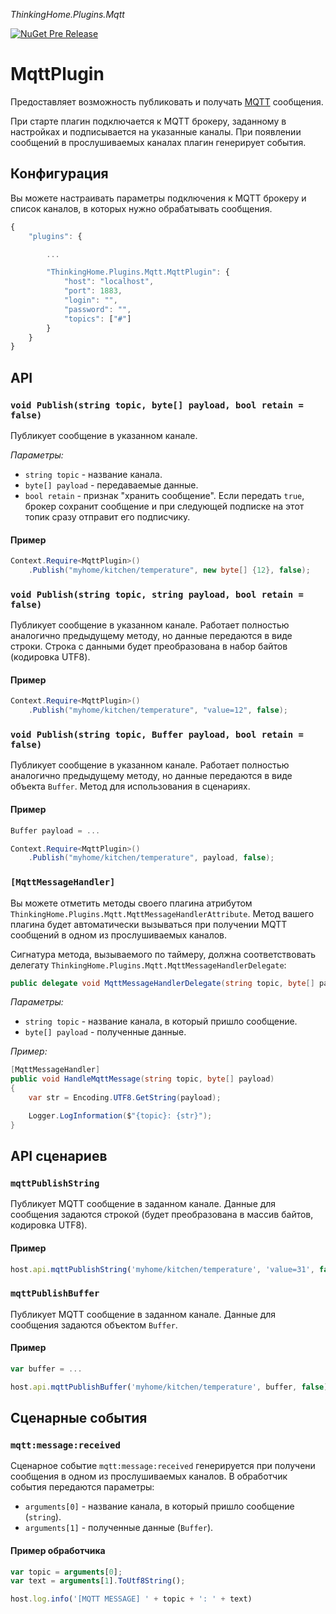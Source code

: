 *ThinkingHome.Plugins.Mqtt*

[![NuGet Pre Release](https://img.shields.io/nuget/vpre/ThinkingHome.Plugins.Mqtt.svg)]()

# MqttPlugin

Предоставляет возможность публиковать и получать [MQTT](https://en.wikipedia.org/wiki/MQTT) сообщения.

При старте плагин подключается к MQTT брокеру, заданному в настройках и подписывается на указанные каналы. При появлении сообщений в прослушиваемых каналах плагин генерирует события.

## Конфигурация

Вы можете настраивать параметры подключения к MQTT брокеру и список каналов, в которых нужно обрабатывать сообщения.

```js
{
    "plugins": {

        ...

        "ThinkingHome.Plugins.Mqtt.MqttPlugin": {
            "host": "localhost",
            "port": 1883,
            "login": "",
            "password": "",
            "topics": ["#"]
        }
    }
}
```

## API

### `void Publish(string topic, byte[] payload, bool retain = false)`

Публикует сообщение в указанном канале.

*Параметры:*

- `string topic` - название канала.
- `byte[] payload` - передаваемые данные.
- `bool retain` - признак "хранить сообщение". Если передать `true`, брокер сохранит сообщение и при следующей подписке на этот топик сразу отправит его подписчику.


#### Пример

```csharp
Context.Require<MqttPlugin>()
    .Publish("myhome/kitchen/temperature", new byte[] {12}, false);

```

### `void Publish(string topic, string payload, bool retain = false)`

Публикует сообщение в указанном канале. Работает полностью аналогично предыдущему методу, но данные передаются в виде строки. Строка с данными будет преобразована в набор байтов (кодировка UTF8).

#### Пример

```csharp
Context.Require<MqttPlugin>()
    .Publish("myhome/kitchen/temperature", "value=12", false);

```


### `void Publish(string topic, Buffer payload, bool retain = false)`

Публикует сообщение в указанном канале. Работает полностью аналогично предыдущему методу, но данные передаются в виде объекта `Buffer`. Метод для использования в сценариях.

#### Пример

```csharp
Buffer payload = ...

Context.Require<MqttPlugin>()
    .Publish("myhome/kitchen/temperature", payload, false);

```

### `[MqttMessageHandler]`

Вы можете отметить методы своего плагина атрибутом `ThinkingHome.Plugins.Mqtt.MqttMessageHandlerAttribute`. Метод вашего плагина будет автоматически вызываться при получении MQTT сообщений в одном из прослушиваемых каналов.

Сигнатура метода, вызываемого по таймеру, должна соответствовать делегату `ThinkingHome.Plugins.Mqtt.MqttMessageHandlerDelegate`:

```csharp
public delegate void MqttMessageHandlerDelegate(string topic, byte[] payload);
```

*Параметры:*

- `string topic` - название канала, в который пришло сообщение.
- `byte[] payload` - полученные данные.

*Пример:*

```csharp
[MqttMessageHandler]
public void HandleMqttMessage(string topic, byte[] payload)
{
    var str = Encoding.UTF8.GetString(payload);

    Logger.LogInformation($"{topic}: {str}");
}
```

## API сценариев

### `mqttPublishString`

Публикует MQTT сообщение в заданном канале. Данные для сообщения задаются строкой (будет преобразована в массив байтов, кодировка UTF8).

#### Пример

```js
host.api.mqttPublishString('myhome/kitchen/temperature', 'value=31', false);

```

### `mqttPublishBuffer`

Публикует MQTT сообщение в заданном канале. Данные для сообщения задаются объектом `Buffer`.

#### Пример

```js
var buffer = ...

host.api.mqttPublishBuffer('myhome/kitchen/temperature', buffer, false);

```

## Сценарные события

### `mqtt:message:received`

Сценарное событие `mqtt:message:received` генерируется при получени сообщения в одном из прослушиваемых каналов. В обработчик события передаются параметры:

- `arguments[0]` - название канала, в который пришло сообщение (`string`).
- `arguments[1]` - полученные данные (`Buffer`).

#### Пример обработчика

```js
var topic = arguments[0];
var text = arguments[1].ToUtf8String();

host.log.info('[MQTT MESSAGE] ' + topic + ': ' + text)
```
